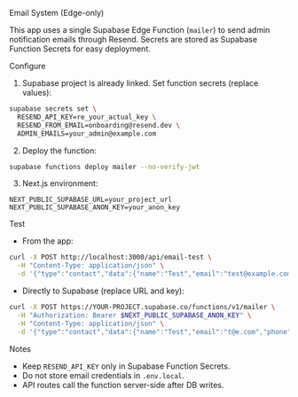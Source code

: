 Email System (Edge-only)

This app uses a single Supabase Edge Function (`mailer`) to send admin notification emails through Resend. Secrets are stored as Supabase Function Secrets for easy deployment.

Configure

1) Supabase project is already linked. Set function secrets (replace values):

```bash
supabase secrets set \
  RESEND_API_KEY=re_your_actual_key \
  RESEND_FROM_EMAIL=onboarding@resend.dev \
  ADMIN_EMAILS=your_admin@example.com
```

2) Deploy the function:

```bash
supabase functions deploy mailer --no-verify-jwt
```

3) Next.js environment:

```
NEXT_PUBLIC_SUPABASE_URL=your_project_url
NEXT_PUBLIC_SUPABASE_ANON_KEY=your_anon_key
```

Test

- From the app:

```bash
curl -X POST http://localhost:3000/api/email-test \
  -H "Content-Type: application/json" \
  -d '{"type":"contact","data":{"name":"Test","email":"test@example.com","phone":"+233","subject":"Hello","message":"World"}}'
```

- Directly to Supabase (replace URL and key):

```bash
curl -X POST https://YOUR-PROJECT.supabase.co/functions/v1/mailer \
  -H "Authorization: Bearer $NEXT_PUBLIC_SUPABASE_ANON_KEY" \
  -H "Content-Type: application/json" \
  -d '{"type":"contact","data":{"name":"Test","email":"t@e.com","phone":"+0","subject":"Hello","message":"World"}}'
```

Notes

- Keep `RESEND_API_KEY` only in Supabase Function Secrets.
- Do not store email credentials in `.env.local`.
- API routes call the function server-side after DB writes.

